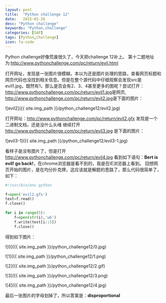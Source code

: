 ```yaml
---
layout: post
title:  "Python challenge 12"
date:   2015-02-26
desc: "Python challenge"
keywords: "Python,challenge"
categories: [SAP]
tags: [Python,Challenge]
icon: fa-code
---
```


Python challenge好像荒废很久了，今天把challenge 12补上。
第十二题地址为:<http://www.pythonchallenge.com/pc/return/evil.html>

打开网址，发现是一张图片很模糊，本以为还是图片处理的思路，查看网页标题和网页代码也没找到相关信息。但是在整个源代码中仔细观察会发现src是evil1.jpg，既然有1，那么是否会有2、3、4甚至更多的图呢？尝试打开：
<http://www.pythonchallenge.com/pc/return/evil1.jpg>是网页,
<http://www.pythonchallenge.com/pc/return/evil2.jpg>是下面的图片：

![evil2]({{ site.img_path }}/python_challenge12/evil2.jpg)

打开网址：<http://www.pythonchallenge.com/pc/return/evil2.gfx> 发现是一个二进制文档，还是没什么头绪
继续打开<http://www.pythonchallenge.com/pc/return/evil3.jpg> 是下面的图片：

![evil3-1]({{ site.img_path }}/python_challenge12/evil3-1.jpg)

看样子是没有图片了，但是打开<http://www.pythonchallenge.com/pc/return/evil4.jpg> 看到如下语句：**Bert is evil! go back!**，在chrome浏览器是看不到的，我是在IE浏览器上看到。
回想网页开始的图片，是在均分扑克牌，这应该就是解题的思路了，那么代码很简单了，如下：

``` python
#!/usr/bin/env python
 
f=open('evil2.gfx')
text=f.read()
f.close()
 
for i in range(5):
    f=open(str(i),'wb')
    f.write(text[i::5])
    f.close()
```

得到如下图片：

![0]({{ site.img_path }}/python_challenge12/0.jpg)

![1]({{ site.img_path }}/python_challenge12/1.png)

![2]({{ site.img_path }}/python_challenge12/2.gif)

![3]({{ site.img_path }}/python_challenge12/3.png)

![4]({{ site.img_path }}/python_challenge12/4.jpg)

最后一张图片的字母划掉了，所以答案是：**disproportional**
